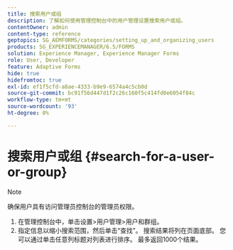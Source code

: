 ```yaml
---
title: 搜索用户或组
description: 了解如何使用管理控制台中的用户管理设置搜索用户或组。
contentOwner: admin
content-type: reference
geptopics: SG_AEMFORMS/categories/setting_up_and_organizing_users
products: SG_EXPERIENCEMANAGER/6.5/FORMS
solution: Experience Manager, Experience Manager Forms
role: User, Developer
feature: Adaptive Forms
hide: true
hidefromtoc: true
exl-id: ef1f5cfd-a8ae-4333-b9e9-6574a4c5cb0d
source-git-commit: bc91f56d447d1f2c26c160f5c414fd0e6054f84c
workflow-type: tm+mt
source-wordcount: '93'
ht-degree: 0%

---
```


# 搜索用户或组 {#search-for-a-user-or-group}

>[!NOTE]
> 
> 确保用户具有访问管理员控制台的管理员权限。

1. 在管理控制台中，单击设置>用户管理>用户和群组。
1. 指定信息以缩小搜索范围，然后单击“查找”。 搜索结果将列在页面底部。 您可以通过单击任意列标题对列表进行排序。 最多返回1000个结果。
